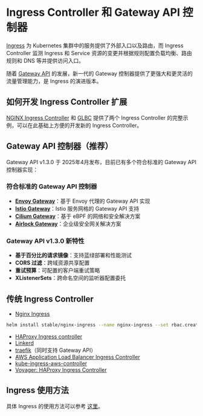 # Ingress Controller 和 Gateway API 控制器

[Ingress](../../concepts/objects/ingress.md) 为 Kubernetes 集群中的服务提供了外部入口以及路由，而 Ingress Controller 监测 Ingress 和 Service 资源的变更并根据规则配置负载均衡、路由规则和 DNS 等并提供访问入口。

随着 [Gateway API](https://gateway-api.sigs.k8s.io/) 的发展，新一代的 Gateway 控制器提供了更强大和更灵活的流量管理能力，是 Ingress 的演进版本。

## 如何开发 Ingress Controller 扩展

[NGINX Ingress Controller](https://github.com/kubernetes/ingress-nginx) 和 [GLBC](https://github.com/kubernetes/ingress-gce) 提供了两个 Ingress Controller 的完整示例，可以在此基础上方便的开发新的 Ingress Controller。

## Gateway API 控制器（推荐）

Gateway API v1.3.0 于 2025年4月发布，目前已有多个符合标准的 Gateway API 控制器实现：

### 符合标准的 Gateway API 控制器

* **[Envoy Gateway](https://gateway.envoyproxy.io/)**：基于 Envoy 代理的 Gateway API 实现
* **[Istio Gateway](https://istio.io/latest/docs/concepts/traffic-management/#gateways)**：Istio 服务网格的 Gateway API 支持
* **[Cilium Gateway](https://docs.cilium.io/en/latest/network/servicemesh/gateway-api/)**：基于 eBPF 的网络和安全解决方案
* **[Airlock Gateway](https://docs.airlock.com/gateway/)**：企业级安全网关解决方案

### Gateway API v1.3.0 新特性

* **基于百分比的请求镜像**：支持蓝绿部署和性能测试
* **CORS 过滤**：跨域资源共享配置
* **重试预算**：可配置的客户端重试策略
* **XListenerSets**：跨命名空间的监听器配置委托

## 传统 Ingress Controller

* [Nginx Ingress](https://github.com/kubernetes/ingress-nginx)

```bash
helm install stable/nginx-ingress --name nginx-ingress --set rbac.create=true
```

* [HAProxy Ingress controller](https://github.com/jcmoraisjr/haproxy-ingress)
* [Linkerd](https://linkerd.io/config/0.9.1/linkerd/index.html#ingress-identifier)
* [traefik](https://doc.traefik.io/traefik/providers/kubernetes-ingress/)（同时支持 Gateway API）
* [AWS Application Load Balancer Ingress Controller](https://github.com/coreos/alb-ingress-controller)
* [kube-ingress-aws-controller](https://github.com/zalando-incubator/kube-ingress-aws-controller)
* [Voyager: HAProxy Ingress Controller](https://github.com/appscode/voyager)

## Ingress 使用方法

具体 Ingress 的使用方法可以参考 [这里](../../concepts/objects/ingress.md)。
